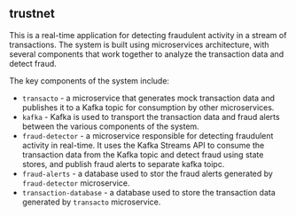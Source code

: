 ## trustnet

This is a real-time application for detecting fraudulent activity in a stream of transactions. The system is built using microservices architecture, with several components that work together to analyze the transaction data and detect fraud.

The key components of the system include:

- `transacto` - a microservice that generates mock transaction data and publishes it to a Kafka topic for consumption by other microservices.
- `kafka` - Kafka is used to transport the transaction data and fraud alerts between the various components of the system.
- `fraud-detector` - a microservice responsible for detecting fraudulent activity in real-time. It uses the Kafka Streams API to consume the transaction data from the Kafka topic and detect fraud using state stores, and publish fraud alerts to separate kafka toipc. 
- `fraud-alerts` - a database used to stor the fraud alerts generated by `fraud-detector` microservice.
- `transaction-database` - a database used to store the transaction data generated by `transacto` microservice.
